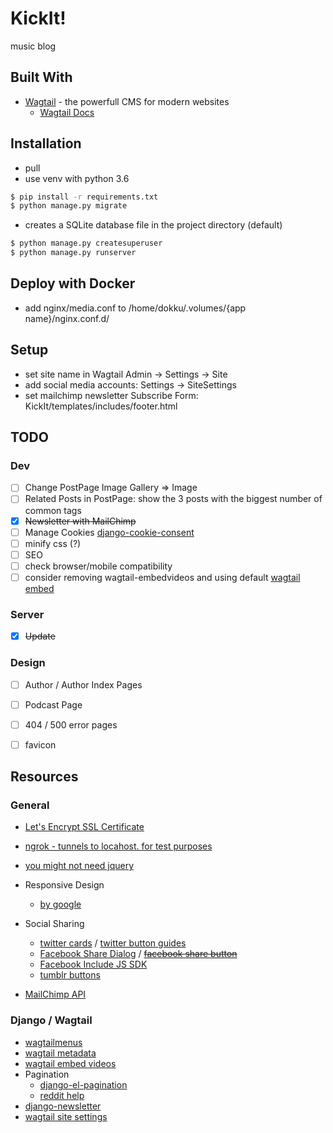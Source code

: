 # KickIt!

music blog 

## Built With

* [Wagtail](https://wagtail.io) - the powerfull CMS for modern websites
	* [Wagtail Docs](http://docs.wagtail.io/en/latest/index.html)

## Installation
* pull
* use venv with python 3.6
```bash
$ pip install -r requirements.txt
$ python manage.py migrate
```
* creates a SQLite database file in the project directory (default)
```bash
$ python manage.py createsuperuser
$ python manage.py runserver
```

## Deploy with Docker
* add nginx/media.conf to /home/dokku/.volumes/{app name}/nginx.conf.d/

## Setup
* set site name in Wagtail Admin -> Settings -> Site
* add social media accounts: Settings -> SiteSettings
* set mailchimp newsletter Subscribe Form: KickIt/templates/includes/footer.html

## TODO
### Dev
- [ ] Change PostPage Image Gallery => Image
- [ ] Related Posts in PostPage: show the 3 posts with the biggest number of common tags
- [x] ~~Newsletter with MailChimp~~
- [ ] Manage Cookies [django-cookie-consent](https://django-cookie-consent.readthedocs.io/en/latest/index.html)
- [ ] minify css (?)
- [ ] SEO
- [ ] check browser/mobile compatibility
- [ ] consider removing wagtail-embedvideos and using default [wagtail embed](http://docs.wagtail.io/en/v2.4/advanced_topics/embeds.html) 

### Server
- [x] ~~Update~~

### Design
- [ ] Author / Author Index Pages
- [ ] Podcast Page
- [ ] 404 / 500 error pages
- [ ] favicon

    
## Resources
### General
* [Let's Encrypt SSL Certificate](https://letsencrypt.org/)
* [ngrok - tunnels to locahost. for test purposes](https://ngrok.com/)
* [you might not need jquery](http://youmightnotneedjquery.com/)
* Responsive Design
	* [by google](https://developers.google.com/web/fundamentals/design-and-ux/responsive/)
* Social Sharing
    * [twitter cards](https://developer.twitter.com/en/docs/tweets/optimize-with-cards/overview/abouts-cards) / [twitter button guides](https://developer.twitter.com/en/docs/twitter-for-websites/tweet-button/overview.html)
	* [Facebook Share Dialog](https://developers.facebook.com/docs/sharing/reference/share-dialog) / [~~facebook share button~~](https://developers.facebook.com/docs/plugins/share-button/#)
	* [Facebook Include JS SDK](https://developers.facebook.com/docs/javascript/quickstart)
    * [tumblr buttons](https://www.tumblr.com/buttons)

* [MailChimp API](https://developer.mailchimp.com/documentation/mailchimp/guides/get-started-with-mailchimp-api-3/#resources)

### Django / Wagtail
* [wagtailmenus](https://github.com/rkhleics/wagtailmenus)
* [wagtail metadata](https://github.com/takeflight/wagtail-metadata)
* [wagtail embed videos](https://github.com/infoportugal/wagtail-embedvideos)
* Pagination
	* [django-el-pagination](https://django-el-pagination.readthedocs.io/en/latest/)
	* [reddit help](https://www.reddit.com/r/django/comments/9p70uf/adding_load_more_functionality_to_wagtail_via/)
* [django-newsletter](https://github.com/dokterbob/django-newsletter)
* [wagtail site settings](https://vix.digital/insights/creating-using-custom-settings-in-your-wagtail-site/)
